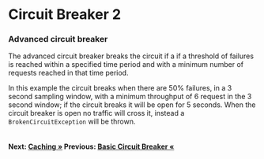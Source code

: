 # Circuit Breaker 2

### Advanced circuit breaker
The advanced circuit breaker breaks the circuit if a if a threshold of failures is reached within a specified time period and with a minimum number of requests reached in that time period. 

In this example the circuit breaks when there are 50% failures, in a 3 second sampling window, with a minimum throughput of 6 request in the 3 second window; if the circuit breaks it will be open for 5 seconds. When the circuit breaker is open no traffic will cross it, instead a `BrokenCircuitException` will be thrown. 

``` cs --region advancedCircuitBreaker --source-file .\src\Program.cs --project .\src\PollyDemo.csproj 
```

#### Next: [Caching &raquo;](../caching.md) Previous: [Basic Circuit Breaker  &laquo;](../basicCircuitBreaker.md)